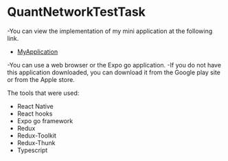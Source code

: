 # QuantNetworkTestTask
-You can view the implementation of my mini application at the following link.
- [MyApplication](https://snack.expo.dev/@volodymyrkirichenko/github.com-volodymyrkirichenko-quantnetworktesttask?platform=android)

-You can use a web browser or the Expo go application.
-If you do not have this application downloaded, you can download it from the Google play site or from the Apple store.

The tools that were used:
- React Native
- React hooks
- Expo go framework
- Redux
- Redux-Toolkit
- Redux-Thunk
- Typescript
